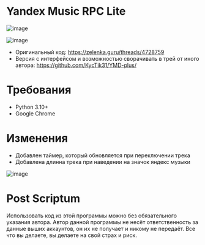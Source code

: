 # Yandex Music RPC Lite

![image](https://github.com/Soto4ka37/Yandex-Music-RPC-Lite/assets/62742200/ddeb9d2f-c3a4-433d-a2e8-fe048f26d102)

![image](https://github.com/Soto4ka37/Yandex-Music-RPC-Lite/assets/62742200/bd514559-2904-4cbf-a605-e71cce814bf2)

- Оригинальный код: https://zelenka.guru/threads/4728759
- Версия с интерфейсом и возможностью сворачивать в трей от иного автора: https://github.com/KycTik31/YMD-plus/

# Требования
- Python 3.10+
- Google Chrome

# Изменения
- Добавлен таймер, который обновляется при переключении трека
- Добавлена длинна трека при наведении на значок яндекс музыки

![image](https://github.com/Soto4ka37/Yandex-Music-RPC-Lite/assets/62742200/287afe06-d4d7-49b2-97ee-d71efea8ba06)
# Post Scriptum
Использовать код из этой программы можно без обязательного указания автора. Автор данной программы не несёт ответственность за данные выших аккаунтов, он их не получает и никому не передаёт. Все что вы делаете, вы делаете на свой страх и риск.
